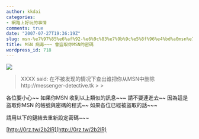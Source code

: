 ```yaml
---
author: kkdai
categories:
- 網路上好玩的事情
comments: true
date: "2007-07-27T19:36:19Z"
slug: msn-%e7%97%85%e6%af%92-%e6%9c%83%e7%9b%9c%e5%8f%96%e4%bd%a0msn%e7%9a%84%e5%af%86%e7%a2%bc
title: MSN 病毒~~~ 會盜取你MSN的密碼
wordpress_id: 718
---
```


[![](http://tbn0.google.com/images?q=tbn:1RQoNaxY0QeDfM:http://kit-cat.net/f2b/images/avatars/1.gif)](http://images.google.com.tw/imgres?imgurl=http://kit-cat.net/f2b/images/avatars/1.gif&imgrefurl=http://kit-cat.net/f2b/index.php%3Fload%3Dread%26id%3D163&h=80&w=80&sz=4&hl=zh-TW&start=0&sig2=nQMskjjbjcXzMULSWx7cBw&um=1&tbnid=1RQoNaxY0QeDfM:&tbnh=74&tbnw=74&ei=FNSpRprvKKKQggOn1KHUAw&prev=/images%3Fq%3DMSN%25E4%25B8%25AD%25E6%25AF%2592%26svnum%3D10%26um%3D1%26complete%3D1%26hl%3Dzh-TW%26sa%3DN)

<blockquote>XXXX said:   
在不被发现的情况下查出谁把你从MSN中删除 http://messenger-detective.tk 
> 
> </blockquote>

各位要小心~~ 如果你MSN 收到以上類似的訊息~~~ 請不要連進去~~ 因為這是盜取你MSN 的帳號與密碼的程式~~ 如果各位已經被盜取的話~~~

請用以下的鏈結去重新設定密碼~~~

[http://0rz.tw/2b2lR](http://0rz.tw/2b2lR)
